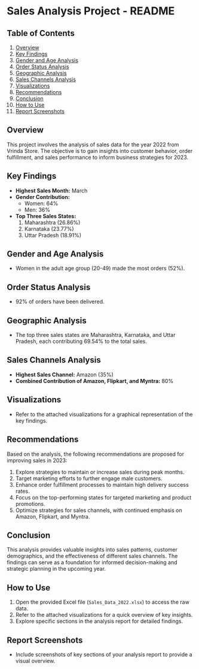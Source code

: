# Sales Analysis Project - README

## Table of Contents
1. [Overview](#overview)
2. [Key Findings](#key-findings)
3. [Gender and Age Analysis](#gender-and-age-analysis)
4. [Order Status Analysis](#order-status-analysis)
5. [Geographic Analysis](#geographic-analysis)
6. [Sales Channels Analysis](#sales-channels-analysis)
7. [Visualizations](#visualizations)
8. [Recommendations](#recommendations)
9. [Conclusion](#conclusion)
10. [How to Use](#how-to-use)
11. [Report Screenshots](#report-screenshots)

## Overview

This project involves the analysis of sales data for the year 2022 from Vrinda Store. The objective is to gain insights into customer behavior, order fulfillment, and sales performance to inform business strategies for 2023.

## Key Findings

- **Highest Sales Month:** March
- **Gender Contribution:**
  - Women: 64%
  - Men: 36%
- **Top Three Sales States:**
  1. Maharashtra (26.86%)
  2. Karnataka (23.77%)
  3. Uttar Pradesh (18.91%)

## Gender and Age Analysis

- Women in the adult age group (20-49) made the most orders (52%).

## Order Status Analysis

- 92% of orders have been delivered.

## Geographic Analysis

- The top three sales states are Maharashtra, Karnataka, and Uttar Pradesh, each contributing 69.54% to the total sales.

## Sales Channels Analysis

- **Highest Sales Channel:** Amazon (35%)
- **Combined Contribution of Amazon, Flipkart, and Myntra:** 80%

## Visualizations

- Refer to the attached visualizations for a graphical representation of the key findings.

## Recommendations

Based on the analysis, the following recommendations are proposed for improving sales in 2023:

1. Explore strategies to maintain or increase sales during peak months.
2. Target marketing efforts to further engage male customers.
3. Enhance order fulfillment processes to maintain high delivery success rates.
4. Focus on the top-performing states for targeted marketing and product promotions.
5. Optimize strategies for sales channels, with continued emphasis on Amazon, Flipkart, and Myntra.

## Conclusion

This analysis provides valuable insights into sales patterns, customer demographics, and the effectiveness of different sales channels. The findings can serve as a foundation for informed decision-making and strategic planning in the upcoming year.

## How to Use

1. Open the provided Excel file (`Sales_Data_2022.xlsx`) to access the raw data.
2. Refer to the attached visualizations for a quick overview of key insights.
3. Explore specific sections in the analysis report for detailed findings.


## Report Screenshots

- Include screenshots of key sections of your analysis report to provide a visual overview.

